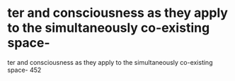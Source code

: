 # ter and consciousness as they apply to the simultaneously co-existing space-

ter and consciousness as they apply to the simultaneously co-existing space-
452